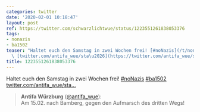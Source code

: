 ```yaml
---
categories: twitter
date: '2020-02-01 10:18:47'
layout: post
ref: https://twitter.com/schwarzlichtwue/status/1223551261838053376
tags:
- nonazis
- ba1502
teaser: "Haltet euch den Samstag in zwei Wochen frei! [#noNazis](/t/nonazis) [#ba1502](/t/ba1502)\
  \ [twitter.com/antifa_wue/sta\u2026](https://twitter.com/antifa_wue/status/1223550978554769408)"
title: 1223551261838053376
---
```

Haltet euch den Samstag in zwei Wochen frei! [#noNazis](/t/nonazis) [#ba1502](/t/ba1502) [twitter.com/antifa_wue/sta…](https://twitter.com/antifa_wue/status/1223550978554769408)
> <b>Antifa Würzburg</b> ([@antifa_wue](https://twitter.com/antifa_wue)):  
>Am 15.02. nach Bamberg, gegen den Aufmarsch des dritten Wegs!   

